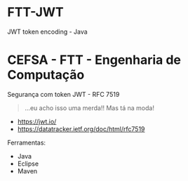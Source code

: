 # FTT-JWT
JWT token encoding - Java

# CEFSA - FTT - Engenharia de Computação

Segurança com token JWT - RFC 7519

> ...eu acho isso uma merda!! Mas tá na moda!

- https://jwt.io/
- https://datatracker.ietf.org/doc/html/rfc7519

Ferramentas:

- Java
- Eclipse
- Maven
